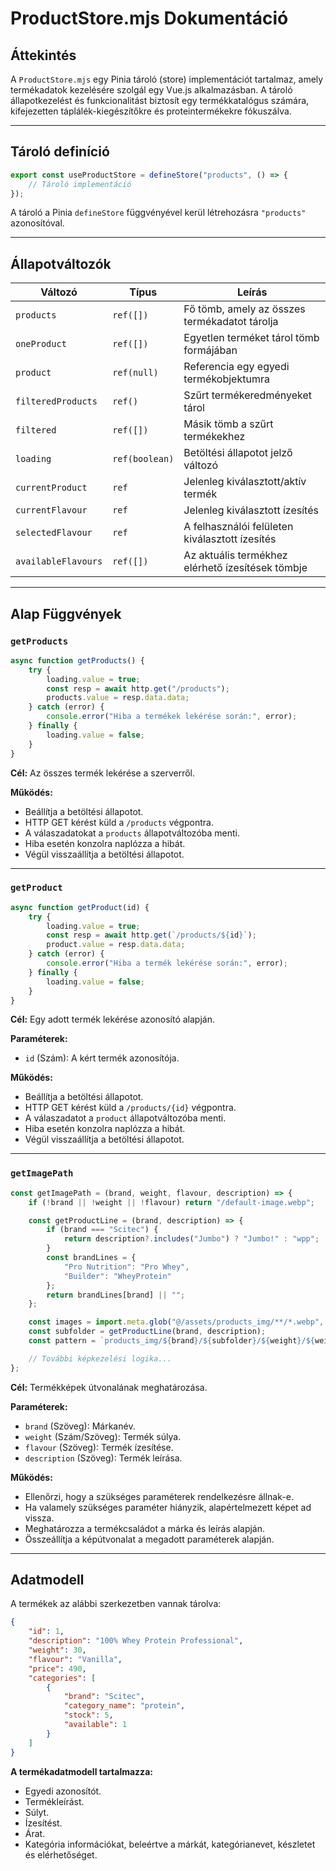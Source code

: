 # ProductStore.mjs Dokumentáció

## Áttekintés

A `ProductStore.mjs` egy Pinia tároló (store) implementációt tartalmaz, amely termékadatok kezelésére szolgál egy Vue.js alkalmazásban. A tároló állapotkezelést és funkcionalitást biztosít egy termékkatalógus számára, kifejezetten táplálék-kiegészítőkre és proteintermékekre fókuszálva.

---

## Tároló definíció

```javascript
export const useProductStore = defineStore("products", () => {
    // Tároló implementáció
});
```

A tároló a Pinia `defineStore` függvényével kerül létrehozásra `"products"` azonosítóval.

---

## Állapotváltozók

| **Változó**          | **Típus**      | **Leírás**                                   |
|-----------------------|----------------|---------------------------------------------|
| `products`           | `ref([])`      | Fő tömb, amely az összes termékadatot tárolja |
| `oneProduct`         | `ref([])`      | Egyetlen terméket tárol tömb formájában      |
| `product`            | `ref(null)`    | Referencia egy egyedi termékobjektumra       |
| `filteredProducts`   | `ref()`        | Szűrt termékeredményeket tárol               |
| `filtered`           | `ref([])`      | Másik tömb a szűrt termékekhez               |
| `loading`            | `ref(boolean)` | Betöltési állapotot jelző változó            |
| `currentProduct`     | `ref`          | Jelenleg kiválasztott/aktív termék           |
| `currentFlavour`     | `ref`          | Jelenleg kiválasztott ízesítés               |
| `selectedFlavour`    | `ref`          | A felhasználói felületen kiválasztott ízesítés |
| `availableFlavours`  | `ref([])`      | Az aktuális termékhez elérhető ízesítések tömbje |

---

## Alap Függvények

### `getProducts`

```javascript
async function getProducts() {
    try {
        loading.value = true;
        const resp = await http.get("/products");
        products.value = resp.data.data;
    } catch (error) {
        console.error("Hiba a termékek lekérése során:", error);
    } finally {
        loading.value = false;
    }
}
```

**Cél:** Az összes termék lekérése a szerverről.

**Működés:**
- Beállítja a betöltési állapotot.
- HTTP GET kérést küld a `/products` végpontra.
- A válaszadatokat a `products` állapotváltozóba menti.
- Hiba esetén konzolra naplózza a hibát.
- Végül visszaállítja a betöltési állapotot.

---

### `getProduct`

```javascript
async function getProduct(id) {
    try {
        loading.value = true;
        const resp = await http.get(`/products/${id}`);
        product.value = resp.data.data;
    } catch (error) {
        console.error("Hiba a termék lekérése során:", error);
    } finally {
        loading.value = false;
    }
}
```

**Cél:** Egy adott termék lekérése azonosító alapján.

**Paraméterek:**
- `id` (Szám): A kért termék azonosítója.

**Működés:**
- Beállítja a betöltési állapotot.
- HTTP GET kérést küld a `/products/{id}` végpontra.
- A válaszadatot a `product` állapotváltozóba menti.
- Hiba esetén konzolra naplózza a hibát.
- Végül visszaállítja a betöltési állapotot.

---

### `getImagePath`

```javascript
const getImagePath = (brand, weight, flavour, description) => {
    if (!brand || !weight || !flavour) return "/default-image.webp";

    const getProductLine = (brand, description) => {
        if (brand === "Scitec") {
            return description?.includes("Jumbo") ? "Jumbo!" : "wpp";
        }
        const brandLines = {
            "Pro Nutrition": "Pro Whey",
            "Builder": "WheyProtein"
        };
        return brandLines[brand] || "";
    };

    const images = import.meta.glob("@/assets/products_img/**/*.webp", { eager: true });
    const subfolder = getProductLine(brand, description);
    const pattern = `products_img/${brand}/${subfolder}/${weight}/${weight}_${flavour}.webp`;

    // További képkezelési logika...
};
```

**Cél:** Termékképek útvonalának meghatározása.

**Paraméterek:**
- `brand` (Szöveg): Márkanév.
- `weight` (Szám/Szöveg): Termék súlya.
- `flavour` (Szöveg): Termék ízesítése.
- `description` (Szöveg): Termék leírása.

**Működés:**
- Ellenőrzi, hogy a szükséges paraméterek rendelkezésre állnak-e.
- Ha valamely szükséges paraméter hiányzik, alapértelmezett képet ad vissza.
- Meghatározza a termékcsaládot a márka és leírás alapján.
- Összeállítja a képútvonalat a megadott paraméterek alapján.

---

## Adatmodell

A termékek az alábbi szerkezetben vannak tárolva:

```json
{
    "id": 1,
    "description": "100% Whey Protein Professional",
    "weight": 30,
    "flavour": "Vanilla",
    "price": 490,
    "categories": [
        {
            "brand": "Scitec",
            "category_name": "protein",
            "stock": 5,
            "available": 1
        }
    ]
}
```

**A termékadatmodell tartalmazza:**
- Egyedi azonosítót.
- Termékleírást.
- Súlyt.
- Ízesítést.
- Árat.
- Kategória információkat, beleértve a márkát, kategórianevet, készletet és elérhetőséget.
